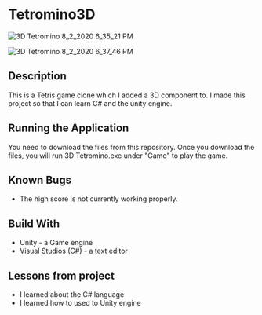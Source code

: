 # Tetromino3D

![3D Tetromino 8_2_2020 6_35_21 PM](https://user-images.githubusercontent.com/37048222/89134977-7d23ec80-d4ef-11ea-8b1c-b3c0608fb01c.png)

![3D Tetromino 8_2_2020 6_37_46 PM](https://user-images.githubusercontent.com/37048222/89134975-785f3880-d4ef-11ea-91d4-36782852eefb.png)

## Description

This is a Tetris game clone which I added a 3D component to. I made this project so
that I can learn C# and the unity engine.


## Running the Application

You need to download the files from this repository. Once you download the files, you
will run 3D Tetromino.exe under "Game" to play the game.

## Known Bugs
- The high score is not currently working properly.

## Build With
- Unity - a Game engine
- Visual Studios (C#) - a text editor

## Lessons from project

- I learned about the C# language 
- I learned how to used to Unity engine

